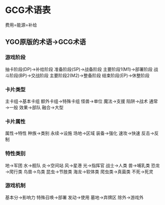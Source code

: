 # GCG术语表
费用=能源=补给

## YGO原版的术语→GCG术语

### 游戏阶段
抽卡阶段(DP)→补给阶段
准备阶段(SP)→战备阶段
主要阶段1(M1)→部署阶段
战斗阶段(BP)→交战阶段
主要阶段2(M2)→整备阶段
结束阶段(EP)→休整阶段

### 卡片类型
主卡组→基本卡组
额外卡组→特殊卡组
怪兽→单位
魔法→支援
陷阱→战术
通常→一般
效果→部队
融合→大型

### 卡片属性
属性→特性
种族→类别
永续→设施
场地→区域
装备→强化
速攻→快速
反击→反制

### 特性类别
地→军团
水→舰队
炎→空间站
风→星港
光→指挥官
战士→人类
兽→哺乳类
恐龙→爬行类
鸟兽→鸟类
昆虫→节肢类
海龙→软体类
爬虫类→真菌类
不死→死灵

### 游戏机制
基本分→影响力
特殊召唤→部署
发动→使用
墓地→弃牌区
除外→游戏外